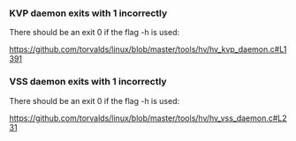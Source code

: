 ### KVP daemon exits with 1 incorrectly

There should be an exit 0 if the flag -h is used:

https://github.com/torvalds/linux/blob/master/tools/hv/hv_kvp_daemon.c#L1391

### VSS daemon exits with 1 incorrectly

There should be an exit 0 if the flag -h is used:

https://github.com/torvalds/linux/blob/master/tools/hv/hv_vss_daemon.c#L231


